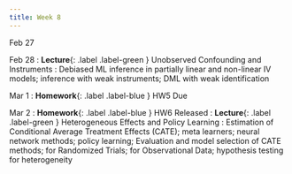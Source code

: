```yaml
---
title: Week 8
---
```

Feb 27


Feb 28
: **Lecture**{: .label .label-green } Unobserved Confounding and Instruments
: Debiased ML inference in partially linear and non-linear IV models; inference with weak instruments; DML with weak identification

Mar 1
: **Homework**{: .label .label-blue } HW5 Due

Mar 2
: **Homework**{: .label .label-blue } HW6 Released
: **Lecture**{: .label .label-green } Heterogeneous Effects and Policy Learning
: Estimation of Conditional Average Treatment Effects (CATE); meta learners; neural network methods; policy learning; Evaluation and model selection of CATE methods; for Randomized Trials; for Observational Data; hypothesis testing for heterogeneity
